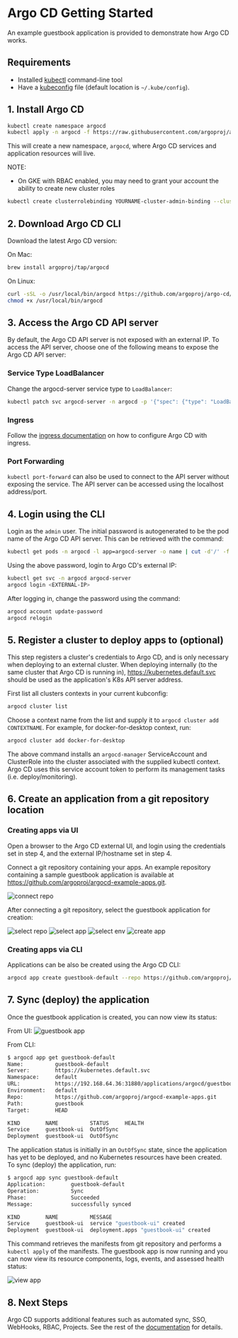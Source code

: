 # Argo CD Getting Started

An example guestbook application is provided to demonstrate how Argo CD works.

## Requirements
* Installed [kubectl](https://kubernetes.io/docs/tasks/tools/install-kubectl/) command-line tool
* Have a [kubeconfig](https://kubernetes.io/docs/tasks/access-application-cluster/configure-access-multiple-clusters/) file (default location is `~/.kube/config`).

## 1. Install Argo CD
```bash
kubectl create namespace argocd
kubectl apply -n argocd -f https://raw.githubusercontent.com/argoproj/argo-cd/v0.10.6/manifests/install.yaml
```
This will create a new namespace, `argocd`, where Argo CD services and application resources will live.

NOTE:
* On GKE with RBAC enabled, you may need to grant your account the ability to create new cluster roles
```bash
kubectl create clusterrolebinding YOURNAME-cluster-admin-binding --clusterrole=cluster-admin --user=YOUREMAIL@gmail.com
```

## 2. Download Argo CD CLI

Download the latest Argo CD version:

On Mac:
```bash
brew install argoproj/tap/argocd
```

On Linux:

```bash
curl -sSL -o /usr/local/bin/argocd https://github.com/argoproj/argo-cd/releases/download/v0.10.6/argocd-linux-amd64
chmod +x /usr/local/bin/argocd
```

## 3. Access the Argo CD API server

By default, the Argo CD API server is not exposed with an external IP. To access the API server,
choose one of the following means to expose the Argo CD API server:

### Service Type LoadBalancer
Change the argocd-server service type to `LoadBalancer`:

```bash
kubectl patch svc argocd-server -n argocd -p '{"spec": {"type": "LoadBalancer"}}'
```

### Ingress
Follow the [ingress documentation](ingress.md) on how to configure Argo CD with ingress.

### Port Forwarding
`kubectl port-forward` can also be used to connect to the API server without exposing the service.
The API server can be accessed using the localhost address/port.


## 4. Login using the CLI

Login as the `admin` user. The initial password is autogenerated to be the pod name of the
Argo CD API server. This can be retrieved with the command:
```bash
kubectl get pods -n argocd -l app=argocd-server -o name | cut -d'/' -f 2
```

Using the above password, login to Argo CD's external IP:
```bash
kubectl get svc -n argocd argocd-server
argocd login <EXTERNAL-IP>
```

After logging in, change the password using the command:
```bash
argocd account update-password
argocd relogin
```


## 5. Register a cluster to deploy apps to (optional)

This step registers a cluster's credentials to Argo CD, and is only necessary when deploying to
an external cluster. When deploying internally (to the same cluster that Argo CD is running in),
https://kubernetes.default.svc should be used as the application's K8s API server address.

First list all clusters contexts in your current kubconfig:
```bash
argocd cluster list
```

Choose a context name from the list and supply it to `argocd cluster add CONTEXTNAME`. For example,
for docker-for-desktop context, run:
```bash
argocd cluster add docker-for-desktop
```

The above command installs an `argocd-manager` ServiceAccount and ClusterRole into the cluster
associated with the supplied kubectl context. Argo CD uses this service account token to perform its
management tasks (i.e. deploy/monitoring).


## 6. Create an application from a git repository location

### Creating apps via UI

Open a browser to the Argo CD external UI, and login using the credentials set in step 4, and the
external IP/hostname set in step 4.

Connect a git repository containing your apps. An example repository containing a sample
guestbook application is available at https://github.com/argoproj/argocd-example-apps.git.

![connect repo](assets/connect_repo.png)

After connecting a git repository, select the guestbook application for creation:

![select repo](assets/select_repo.png)
![select app](assets/select_app.png)
![select env](assets/select_env.png)
![create app](assets/create_app.png)


### Creating apps via CLI

Applications can be also be created using the Argo CD CLI:

```bash
argocd app create guestbook-default --repo https://github.com/argoproj/argocd-example-apps.git --path ksonnet-guestbook
```

## 7. Sync (deploy) the application

Once the guestbook application is created, you can now view its status:

From UI:
![guestbook app](assets/guestbook-app.png)

From CLI:
```bash
$ argocd app get guestbook-default
Name:          guestbook-default
Server:        https://kubernetes.default.svc
Namespace:     default
URL:           https://192.168.64.36:31880/applications/argocd/guestbook-default
Environment:   default
Repo:          https://github.com/argoproj/argocd-example-apps.git
Path:          guestbook
Target:        HEAD

KIND        NAME          STATUS     HEALTH
Service     guestbook-ui  OutOfSync
Deployment  guestbook-ui  OutOfSync
```

The application status is initially in an `OutOfSync` state, since the application has yet to be
deployed, and no Kubernetes resources have been created. To sync (deploy) the application, run:

```bash
$ argocd app sync guestbook-default
Application:        guestbook-default
Operation:          Sync
Phase:              Succeeded
Message:            successfully synced

KIND        NAME          MESSAGE
Service     guestbook-ui  service "guestbook-ui" created
Deployment  guestbook-ui  deployment.apps "guestbook-ui" created
```

This command retrieves the manifests from git repository and performs a `kubectl apply` of the
manifests. The guestbook app is now running and you can now view its resource components, logs,
events, and assessed health status:

![view app](assets/guestbook-tree.png)

## 8. Next Steps

Argo CD supports additional features such as automated sync, SSO, WebHooks, RBAC, Projects. See the
rest of the [documentation](./) for details.

